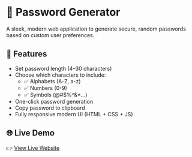 # 🔐 Password Generator

A sleek, modern web application to generate secure, random passwords based on custom user preferences.

## 🚀 Features

- Set password length (4–30 characters)
- Choose which characters to include:
  - ✅ Alphabets (A-Z, a-z)
  - ✅ Numbers (0-9)
  - ✅ Symbols (@#$%^&*...)
- One-click password generation
- Copy password to clipboard
- Fully responsive modern UI (HTML + CSS + JS)

## 🌐 Live Demo

👉 [View Live Website]([https://sushantsonbarse.github.io/password-generator/])
